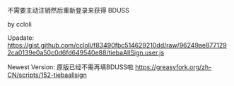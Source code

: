 不需要主动注销然后重新登录来获得 BDUSS 

by ccloli

Upadate: https://gist.github.com/ccloli/f83490fbc514629210dd/raw/96249ae8771292ca0139e0a50c0d6fd649540e88/tiebaAllSign.user.js

Newest Version:
原版已经不需再填BDUSS啦
https://greasyfork.org/zh-CN/scripts/152-tiebaallsign